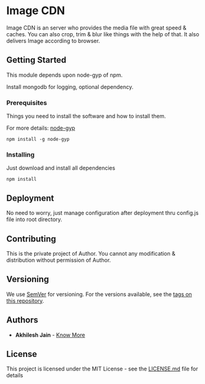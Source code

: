 # Image CDN

Image CDN is an server who provides the media file with great speed & caches. You can also crop, trim & blur like things with the help of that. It also delivers Image according to browser.

## Getting Started

This module depends upon node-gyp of npm.

Install mongodb for logging, optional dependency.

### Prerequisites

Things you need to install the software and how to install them.

For more details: [node-gyp](https://github.com/nodejs/node-gyp)

```
npm install -g node-gyp
```

### Installing

Just download and install all dependencies

```
npm install
```

## Deployment

No need to worry, just manage configuration after deployment thru config.js file into root directory.

## Contributing

This is the private project of Author. You cannot any modification & distribution without permission of Author.

## Versioning

We use [SemVer](http://semver.org/) for versioning. For the versions available, see the [tags on this repository](https://github.com/your/project/tags).

## Authors

* **Akhilesh Jain** - [Know More](https://github.com/jainisenough)


## License

This project is licensed under the MIT License - see the [LICENSE.md](LICENSE.md) file for details

